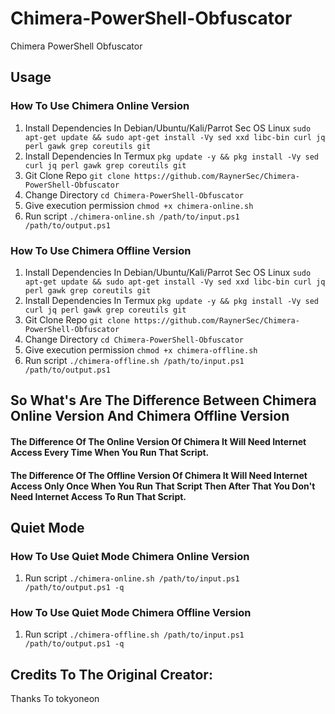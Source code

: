 # Chimera-PowerShell-Obfuscator
Chimera PowerShell Obfuscator

## Usage
### How To Use Chimera Online Version
1. Install Dependencies In Debian/Ubuntu/Kali/Parrot Sec OS Linux `sudo apt-get update && sudo apt-get install -Vy sed xxd libc-bin curl jq perl gawk grep coreutils git`
2. Install Dependencies In Termux `pkg update -y && pkg install -Vy sed curl jq perl gawk grep coreutils git`
3. Git Clone Repo `git clone https://github.com/RaynerSec/Chimera-PowerShell-Obfuscator`
4. Change Directory `cd Chimera-PowerShell-Obfuscator`
5. Give execution permission `chmod +x chimera-online.sh`
6. Run script `./chimera-online.sh /path/to/input.ps1 /path/to/output.ps1`
### How To Use Chimera Offline Version
1. Install Dependencies In Debian/Ubuntu/Kali/Parrot Sec OS Linux `sudo apt-get update && sudo apt-get install -Vy sed xxd libc-bin curl jq perl gawk grep coreutils git`
2. Install Dependencies In Termux `pkg update -y && pkg install -Vy sed curl jq perl gawk grep coreutils git`
3. Git Clone Repo `git clone https://github.com/RaynerSec/Chimera-PowerShell-Obfuscator`
4. Change Directory `cd Chimera-PowerShell-Obfuscator`
5. Give execution permission `chmod +x chimera-offline.sh`
6. Run script `./chimera-offline.sh /path/to/input.ps1 /path/to/output.ps1`

## So What's Are The Difference Between Chimera Online Version And Chimera Offline Version
#### The Difference Of The Online Version Of Chimera It Will Need Internet Access Every Time When You Run That Script.
#### The Difference Of The Offline Version Of Chimera It Will Need Internet Access Only Once When You Run That Script Then After That You Don't Need Internet Access To Run That Script.

## Quiet Mode
### How To Use Quiet Mode Chimera Online Version
1. Run script `./chimera-online.sh /path/to/input.ps1 /path/to/output.ps1 -q`
### How To Use Quiet Mode Chimera Offline Version
1. Run script `./chimera-offline.sh /path/to/input.ps1 /path/to/output.ps1 -q`

## Credits To The Original Creator:

Thanks To tokyoneon
